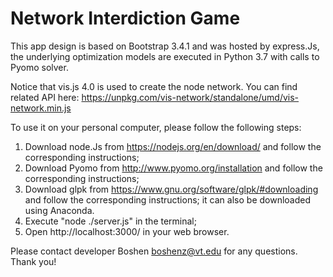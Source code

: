 # Network Interdiction Game

This app design is based on Bootstrap 3.4.1 and was hosted by express.Js, the underlying optimization models are executed in Python 3.7 with calls to Pyomo solver.

Notice that vis.js 4.0 is used to create the node network. You can find related API here: https://unpkg.com/vis-network/standalone/umd/vis-network.min.js

To use it on your personal computer, please follow the following steps:

1. Download node.Js from https://nodejs.org/en/download/ and follow the corresponding instructions;
2. Download Pyomo from http://www.pyomo.org/installation and follow the corresponding instructions;
3. Download glpk from https://www.gnu.org/software/glpk/#downloading and follow the corresponding instructions; it can also be downloaded using Anaconda.
2. Execute "node ./server.js" in the terminal;
3. Open http://localhost:3000/ in your web browser.

 

Please contact developer Boshen boshenz@vt.edu for any questions. Thank you!
